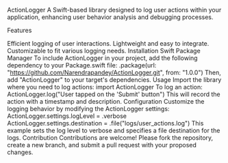 ActionLogger
A Swift-based library designed to log user actions within your application, enhancing user behavior analysis and debugging processes.

Features

Efficient logging of user interactions.
Lightweight and easy to integrate.
Customizable to fit various logging needs.
Installation
Swift Package Manager
To include ActionLogger in your project, add the following dependency to your Package.swift file:
.package(url: "https://github.com/Narendrapandey/ActionLogger.git", from: "1.0.0")
Then, add "ActionLogger" to your target's dependencies.
Usage
Import the library where you need to log actions:
import ActionLogger
To log an action:
ActionLogger.log("User tapped on the 'Submit' button")
This will record the action with a timestamp and description.
Configuration
Customize the logging behavior by modifying the ActionLogger settings:
ActionLogger.settings.logLevel = .verbose
ActionLogger.settings.destination = .file("logs/user_actions.log")
This example sets the log level to verbose and specifies a file destination for the logs.
Contribution
Contributions are welcome! Please fork the repository, create a new branch, and submit a pull request with your proposed changes.
